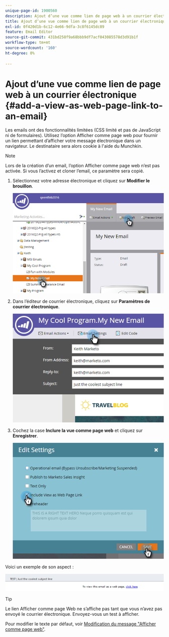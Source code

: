 ```yaml
---
unique-page-id: 1900560
description: Ajout d’une vue comme lien de page web à un courrier électronique - Documents Marketo - Documentation du produit
title: Ajout d’une vue comme lien de page web à un courrier électronique
exl-id: 0f420d1b-6c12-4e66-9dfa-3c8f6145dc89
feature: Email Editor
source-git-commit: 431bd258f9a68bbb9df7acf043085578d3d91b1f
workflow-type: tm+mt
source-wordcount: '160'
ht-degree: 0%

---
```


# Ajout d’une vue comme lien de page web à un courrier électronique {#add-a-view-as-web-page-link-to-an-email}

Les emails ont des fonctionnalités limitées (CSS limité et pas de JavaScript ni de formulaires). Utilisez l’option Afficher comme page web pour fournir un lien permettant d’afficher votre message électronique dans un navigateur. Le destinataire sera alors cookie à l&#39;aide du Munchkin.

>[!NOTE]
>
>Lors de la création d’un email, l’option Afficher comme page web n’est pas activée. Si vous l’activez et cloner l’email, ce paramètre sera copié.

1. Sélectionnez votre adresse électronique et cliquez sur **Modifier le brouillon**.

   ![](assets/one-5.png)

1. Dans l’éditeur de courrier électronique, cliquez sur **Paramètres de courrier électronique**.

   ![](assets/two-5.png)

1. Cochez la case **Inclure la vue comme page web** et cliquez sur **Enregistrer**.

   ![](assets/three-4.png)

Voici un exemple de son aspect :

![](assets/four-3.png)

>[!TIP]
>
>Le lien Afficher comme page Web ne s’affiche pas tant que vous n’avez pas envoyé le courrier électronique. Envoyez-vous un test à afficher.

Pour modifier le texte par défaut, voir [Modification du message &quot;Afficher comme page web&quot;](/help/marketo/product-docs/administration/email-setup/edit-the-view-as-web-page-message.md).
